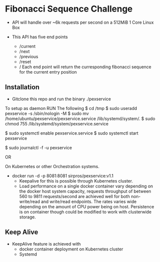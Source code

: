 # Fibonacci Sequence Challenge

* API will handle over ~6k requests per second on a 512MiB 1 Core Linux Box

* This API has five end points
  - /current
  - /next
  - /previous
  - /reset
  - /
  Each end point will return the curresponding fibonacci sequence for the current entry position

## Installation

- Gitclone this repo and run the binary ./pexservice

To setup as daemon
RUN The following
$ cd /tmp
$ sudo useradd pexservice -s /sbin/nologin -M
$ sudo mv /home/ubuntu/pexservice/pexservice.service /lib/systemd/system/.
$ sudo chmod 755 /lib/systemd/system/pexservice.service

$ sudo systemctl enable pexservice.service
$ sudo systemctl start pexservice

$ sudo journalctl -f -u pexservice

OR

On Kubernetes or other Orchestration systems.
- docker run -d -p 8081:8081  sirpros/pexservice:v1.1
  - Keepalive for this is possible through Kubernetes cluster.
  - Load performance on a single docker container vary depending on the docker host system capacity, requests throughput of between 560 to 9811 requests/second are achieved well for both non-write/read and write/read endpoints. 
  The rates varies wide depending on the amount of CPU power being on host. 
  Persistence is on container though could be modified to work with clusterwide storage.


## Keep Alive
- KeepAlive feature is achieved with
  - docker container deployment on Kubernetes cluster
  - Systemd